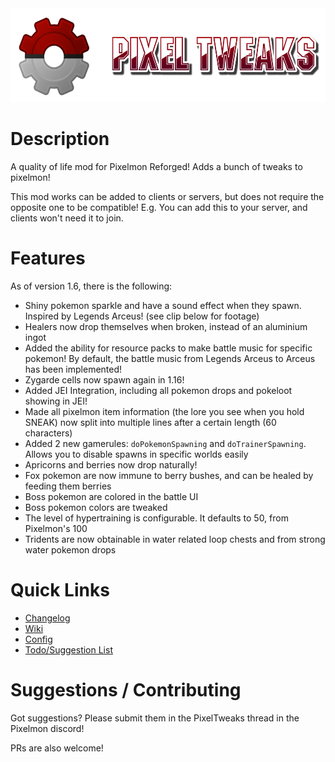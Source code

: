 <img src="src/main/resources/logo.png" height="150px"/>

# Description
A quality of life mod for Pixelmon Reforged! Adds a bunch of tweaks to pixelmon!

This mod works can be added to clients or servers, but does not require the opposite one to be compatible! E.g. You can add this to your server, and clients won't need it to join.

# Features
As of version 1.6, there is the following:
- Shiny pokemon sparkle and have a sound effect when they spawn. Inspired by Legends Arceus! (see clip below for footage)
- Healers now drop themselves when broken, instead of an aluminium ingot
- Added the ability for resource packs to make battle music for specific pokemon! By default, the battle music from Legends Arceus to Arceus has been implemented!
- Zygarde cells now spawn again in 1.16!
- Added JEI Integration, including all pokemon drops and pokeloot showing in JEI!
- Made all pixelmon item information (the lore you see when you hold SNEAK) now split into multiple lines after a certain length (60 characters)
- Added 2 new gamerules: `doPokemonSpawning` and `doTrainerSpawning`. Allows you to disable spawns in specific worlds easily
- Apricorns and berries now drop naturally!
- Fox pokemon are now immune to berry bushes, and can be healed by feeding them berries
- Boss pokemon are colored in the battle UI
- Boss pokemon colors are tweaked
- The level of hypertraining is configurable. It defaults to 50, from Pixelmon's 100
- Tridents are now obtainable in water related loop chests and from strong water pokemon drops

# Quick Links
- [Changelog](CHANGELOG.md)
- [Wiki](https://github.com/StrangeOne101/PixelTweaks/wiki)
- [Config](https://github.com/StrangeOne101/PixelTweaks/wiki/Config)
- [Todo/Suggestion List](TODO.md)

# Suggestions / Contributing
Got suggestions? Please submit them in the PixelTweaks thread in the Pixelmon discord!

PRs are also welcome!
